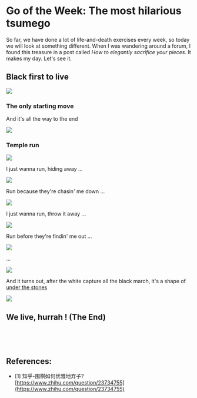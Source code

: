 # Go of the Week: The most hilarious tsumego

So far, we have done a lot of life-and-death exercises every week, so today we will look at something different. When I was wandering around a forum, I found this treasure in a post called *How to elegantly sacrifice your pieces*. It makes my day. Let's see it.


## Black first to live
![](imgs/funny-tsumego-0.png)


### The only starting move
And it's all the way to the end

![](imgs/funny-tsumego-1.png)


### Temple run 
![](imgs/funny-tsumego-7.png)

I just wanna run, hiding away ...

![](imgs/funny-tsumego-16.png)

Run because they're chasin' me down ...

![](imgs/funny-tsumego-51.png)

I just wanna run, throw it away ...

![](imgs/funny-tsumego-77.png)

Run before they're findin' me out ...

![](imgs/funny-tsumego-97.png)

...

![](imgs/funny-tsumego-x.png)

And it turns out, after the white capture all the black march, it's a shape of [under the stones](https://senseis.xmp.net/?UnderTheStones)

![](imgs/funny-tsumego-end.png)


## We live, hurrah ! (The End)
<p>&nbsp;</p>
<p>&nbsp;</p>

## References: 
- [1] 知乎-围棋如何优雅地弃子? [https://www.zhihu.com/question/23734755](https://www.zhihu.com/question/23734755) 